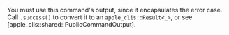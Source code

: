 You must use this command's output, since it encapsulates the error case. Call `.success()` to convert it to an `apple_clis::Result<_>`, or see [apple_clis::shared::PublicCommandOutput].